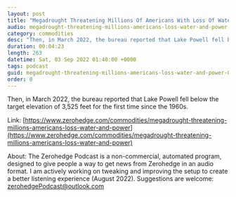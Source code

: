 ```yaml
---
layout: post
title: "Megadrought Threatening Millions Of Americans With Loss Of Water And Power"
audio: megadrought-threatening-millions-americans-loss-water-and-power-0
category: commodities
desc: "Then, in March 2022, the bureau reported that Lake Powell fell below the target elevation of 3,525 feet for the first time since the 1960s."
duration: 00:04:23
length: 263
datetime: Sat, 03 Sep 2022 01:40:00 +0000
tags: podcast
guid: megadrought-threatening-millions-americans-loss-water-and-power-0
order: 0
---
```

Then, in March 2022, the bureau reported that Lake Powell fell below the target elevation of 3,525 feet for the first time since the 1960s.

Link: [https://www.zerohedge.com/commodities/megadrought-threatening-millions-americans-loss-water-and-power](https://www.zerohedge.com/commodities/megadrought-threatening-millions-americans-loss-water-and-power)

About: The Zerohedge Podcast is a non-commercial, automated program, designed to give people a way to get news from Zerohedge in an audio format.  I am actively working on tweaking and improving the setup to create a better listening experience (August 2022).  Suggestions are welcome: [zerohedgePodcast@outlook.com](mailto:zerohedgePodcast@outlook.com)